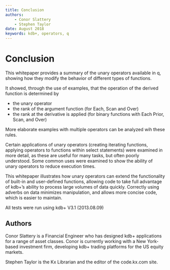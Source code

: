 ```yaml
---
title: Conclusion
authors: 
    - Conor Slattery
    - Stephen Taylor
date: August 2018
keywords: kdb+, operators, q
---
```


# Conclusion

This whitepaper provides a summary of the unary operators available in q,
showing how they modify the behavior of different types of functions.

It showed, through the use of examples, that the operation of the derived function is determined by

-   the unary operator
-   the rank of the argument function (for Each, Scan and Over)
-   the rank at the derivative is applied (for binary functions with Each Prior, Scan, and Over)

More elaborate examples with multiple operators can be analyzed wih these rules.

Certain applications of unary operators 
(creating iterating functions, applying operators to functions within select statements) 
were examined in more detail, as these are useful for many tasks, but often poorly understood.
Some common uses were examined to show the ability of unary operators to reduce
execution times.

This whitepaper illustrates how unary operators can extend the functionality of built-in and user-defined functions, allowing code to take full advantage of kdb+’s ability to process large volumes of data quickly.
Correctly using adverbs on data minimizes manipulation, and allows more concise code, which is easier to maintain.

All tests were run using kdb+ V3.1 (2013.08.09)


## Authors

Conor Slattery is a Financial Engineer who has designed kdb+
applications for a range of asset classes. Conor is currently working
with a New York-based investment firm, developing kdb+ trading
platforms for the US equity markets.

Stephen Taylor is the Kx Librarian and the editor of the code.kx.com site.

